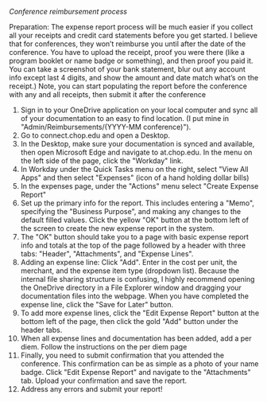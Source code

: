 *Conference reimbursement process*

Preparation: The expense report process will be much easier if you collect all your receipts and credit card statements before you get started.  I believe that for conferences, they won’t reimburse you until after the date of the conference. You have to upload the receipt, proof you were there (like a program booklet or name badge or something), and then proof you paid it. You can take a screenshot of your bank statement, blur out any account info except last 4 digits, and show the amount and date match what’s on the receipt.) Note, you can start populating the report before the conference with any and all receipts, then submit it after the conference

1. Sign in to your OneDrive application on your local computer and sync all of your documentation to an easy to find location. (I put mine in "Admin/Reimbursements/(YYYY-MM conference)").
2. Go to connect.chop.edu and open a Desktop. 
3. In the Desktop, make sure your documentation is synced and available, then open Microsoft Edge and navigate to at.chop.edu. In the menu on the left side of the page, click the "Workday" link.
4. In Workday under the Quick Tasks menu on the right, select "View All Apps" and then select "Expenses" (icon of a hand holding dollar bills)
5. In the expenses page, under the "Actions" menu select "Create Expense Report"
6. Set up the primary info for the report. This includes entering a "Memo", specifying the "Business Purpose", and making any changes to the default filled values. Click the yellow "OK" button at the bottom left of the screen to create the new expense report in the system.
7. The "OK" button should take you to a page with basic expense report info and totals at the top of the page followed by a header with three tabs: "Header", "Attachments", and "Expense Lines". 
8. Adding an expense line: Click "Add". Enter in the cost per unit, the merchant, and the expense item type (dropdown list). Because the internal file sharing structure is confusing, I highly recommend opening the OneDrive directory in a File Explorer window and dragging your documentation files into the webpage. When you have completed the expense line, click the "Save for Later" button.
9. To add more expense lines, click the "Edit Expense Report" button at the bottom left of the page, then click the gold "Add" button under the header tabs. 
10. When all expense lines and documentation has been added, add a per diem. Follow the instructions on the per diem page
11. Finally, you need to submit confirmation that you attended the conference. This confirmation can be as simple as a photo of your name badge. Click "Edit Expense Report" and navigate to the "Attachments" tab. Upload your confirmation and save the report.
12. Address any errors and submit your report!
